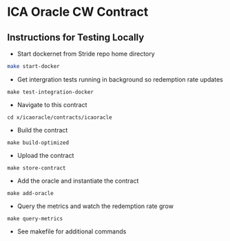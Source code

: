 # ICA Oracle CW Contract
## Instructions for Testing Locally
* Start dockernet from Stride repo home directory
```bash
make start-docker
```
* Get intergration tests running in background so redemption rate updates
```
make test-integration-docker
```
* Navigate to this contract
```
cd x/icaoracle/contracts/icaoracle
```
* Build the contract
```
make build-optimized
```
* Upload the contract
```
make store-contract 
```
* Add the oracle and instantiate the contract
```
make add-oracle
```
* Query the metrics and watch the redemption rate grow
```
make query-metrics
```
* See makefile for additional commands